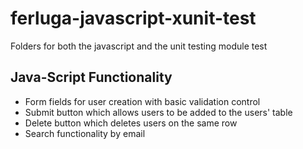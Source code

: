 # ferluga-javascript-xunit-test
Folders for both the javascript and the unit testing module test

## Java-Script Functionality
- Form fields for user creation with basic validation control
- Submit button which allows users to be added to the users' table
- Delete button which deletes users on the same row
- Search functionality by email